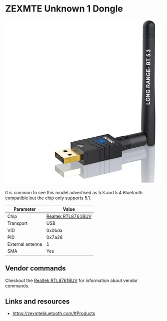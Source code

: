 # ZEXMTE Unknown 1 Dongle

![ZEXMTE Unknown](ZEXMTE_Unk1.webp)

It is common to see this model advertised as 5.3 and 5.4 Bluetooth compatible but the chip only supports 5.1.

| Parameter        | Value                                            |
| ---------------- | ------------------------------------------------ |
| Chip             | [Realtek RTL8761BUV](Chip_Realtek_RTL8761BUV.md) |
| Transport        | USB                                              |
| VID              | 0x0bda                                           |
| PID              | 0x7a28                                           |
| External antenna | 1                                                |
| SMA              | Yes                                              |

## Vendor commands

Checkout the [Realtek RTL8761BUV](Chip_Realtek_RTL8761BUV.md) for information about vendor commands.

## Links and resources

- <https://zexmtebluetooth.com/#Products>
